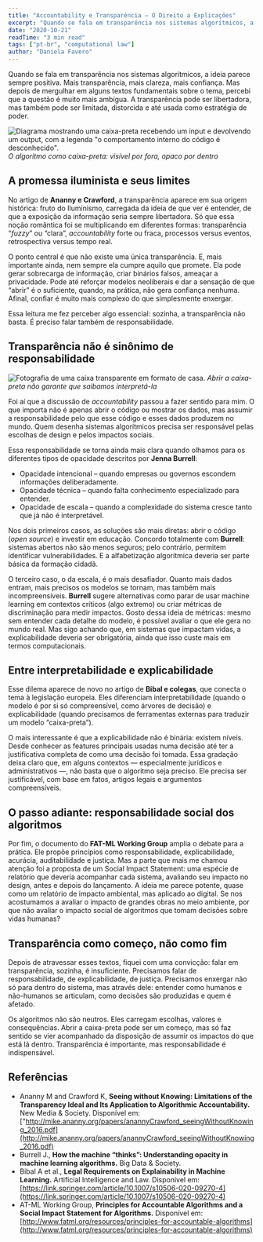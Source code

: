 ```yaml
---
title: "Accountability e Transparência — O Direito a Explicações"
excerpt: "Quando se fala em transparência nos sistemas algorítmicos, a ideia parece sempre positiva. Mais transparência, mais clareza, mais confiança..."
date: "2020-10-21"
readTime: "3 min read"
tags: ["pt-br", "computational law"]
author: "Daniela Favero"
---
```


Quando se fala em transparência nos sistemas algorítmicos, a ideia parece sempre positiva. Mais transparência, mais clareza, mais confiança. Mas depois de mergulhar em alguns textos fundamentais sobre o tema, percebi que a questão é muito mais ambígua. A transparência pode ser libertadora, mas também pode ser limitada, distorcida e até usada como estratégia de poder.

![Diagrama mostrando uma caixa-preta recebendo um input e devolvendo um output, com a legenda "o comportamento interno do código é desconhecido".](/black-box.png)
*O algoritmo como caixa-preta: visível por fora, opaco por dentro*

## A promessa iluminista e seus limites

No artigo de **Ananny e Crawford**, a transparência aparece em sua origem histórica: fruto do Iluminismo, carregada da ideia de que ver é entender, de que a exposição da informação seria sempre libertadora. Só que essa noção romântica foi se multiplicando em diferentes formas: transparência “*fuzzy*” ou “clara”, *accountability* forte ou fraca, processos versus eventos, retrospectiva versus tempo real.

O ponto central é que não existe uma única transparência. E, mais importante ainda, nem sempre ela cumpre aquilo que promete. Ela pode gerar sobrecarga de informação, criar binários falsos, ameaçar a privacidade. Pode até reforçar modelos neoliberais e dar a sensação de que “abrir” é o suficiente, quando, na prática, não gera confiança nenhuma. Afinal, confiar é muito mais complexo do que simplesmente enxergar.

Essa leitura me fez perceber algo essencial: sozinha, a transparência não basta. É preciso falar também de responsabilidade.

## Transparência não é sinônimo de responsabilidade

![Fotografia de uma caixa transparente em formato de casa.](/transparent.jpg)
*Abrir a caixa-preta não garante que saibamos interpretá-la*

Foi aí que a discussão de *accountability* passou a fazer sentido para mim. O que importa não é apenas abrir o código ou mostrar os dados, mas assumir a responsabilidade pelo que esse código e esses dados produzem no mundo. Quem desenha sistemas algorítmicos precisa ser responsável pelas escolhas de design e pelos impactos sociais.

Essa responsabilidade se torna ainda mais clara quando olhamos para os diferentes tipos de opacidade descritos por **Jenna Burrell**:

- Opacidade intencional – quando empresas ou governos escondem informações deliberadamente.
- Opacidade técnica – quando falta conhecimento especializado para entender.
- Opacidade de escala – quando a complexidade do sistema cresce tanto que já não é interpretável.


Nos dois primeiros casos, as soluções são mais diretas: abrir o código (*open source*) e investir em educação. Concordo totalmente com **Burrell**: sistemas abertos não são menos seguros; pelo contrário, permitem identificar vulnerabilidades. E a alfabetização algorítmica deveria ser parte básica da formação cidadã.

O terceiro caso, o da escala, é o mais desafiador. Quanto mais dados entram, mais precisos os modelos se tornam, mas também mais incompreensíveis. **Burrell** sugere alternativas como parar de usar machine learning em contextos críticos (algo extremo) ou criar métricas de discriminação para medir impactos. Gosto dessa ideia de métricas: mesmo sem entender cada detalhe do modelo, é possível avaliar o que ele gera no mundo real. Mas sigo achando que, em sistemas que impactam vidas, a explicabilidade deveria ser obrigatória, ainda que isso custe mais em termos computacionais.

## Entre interpretabilidade e explicabilidade

Esse dilema aparece de novo no artigo de **Bibal e colegas**, que conecta o tema à legislação europeia. Eles diferenciam interpretabilidade (quando o modelo é por si só compreensível, como árvores de decisão) e explicabilidade (quando precisamos de ferramentas externas para traduzir um modelo “caixa-preta”).

O mais interessante é que a explicabilidade não é binária: existem níveis. Desde conhecer as features principais usadas numa decisão até ter a justificativa completa de como uma decisão foi tomada. Essa gradação deixa claro que, em alguns contextos — especialmente jurídicos e administrativos —, não basta que o algoritmo seja preciso. Ele precisa ser justificável, com base em fatos, artigos legais e argumentos compreensíveis.

## O passo adiante: responsabilidade social dos algoritmos

Por fim, o documento do **FAT-ML Working Group** amplia o debate para a prática. Ele propõe princípios como responsabilidade, explicabilidade, acurácia, auditabilidade e justiça. Mas a parte que mais me chamou atenção foi a proposta de um Social Impact Statement: uma espécie de relatório que deveria acompanhar cada sistema, avaliando seu impacto no design, antes e depois do lançamento.
A ideia me parece potente, quase como um relatório de impacto ambiental, mas aplicado ao digital. Se nos acostumamos a avaliar o impacto de grandes obras no meio ambiente, por que não avaliar o impacto social de algoritmos que tomam decisões sobre vidas humanas?

## Transparência como começo, não como fim

Depois de atravessar esses textos, fiquei com uma convicção: falar em transparência, sozinha, é insuficiente. Precisamos falar de responsabilidade, de explicabilidade, de justiça. Precisamos enxergar não só para dentro do sistema, mas através dele: entender como humanos e não-humanos se articulam, como decisões são produzidas e quem é afetado.

Os algoritmos não são neutros. Eles carregam escolhas, valores e consequências. Abrir a caixa-preta pode ser um começo, mas só faz sentido se vier acompanhado da disposição de assumir os impactos do que está lá dentro. Transparência é importante, mas responsabilidade é indispensável.


## Referências
- Ananny M and Crawford K, **Seeing without Knowing: Limitations of the Transparency Ideal and Its Application to Algorithmic Accountability.** New Media & Society. Disponível em: ["http://mike.ananny.org/papers/anannyCrawford_seeingWithoutKnowing_2016.pdf](http://mike.ananny.org/papers/anannyCrawford_seeingWithoutKnowing_2016.pdf)
- Burrell J., **How the machine “thinks”: Understanding opacity in machine learning algorithms.** Big Data & Society.
- Bibal A et al., **Legal Requirements on Explainability in Machine Learning.** Artificial Intelligence and Law. Disponível em: [https://link.springer.com/article/10.1007/s10506-020-09270-4](https://link.springer.com/article/10.1007/s10506-020-09270-4)
- AT-ML Working Group, **Principles for Accountable Algorithms and a Social Impact Statement for Algorithms.** Disponível em: [http://www.fatml.org/resources/principles-for-accountable-algorithms](http://www.fatml.org/resources/principles-for-accountable-algorithms)
